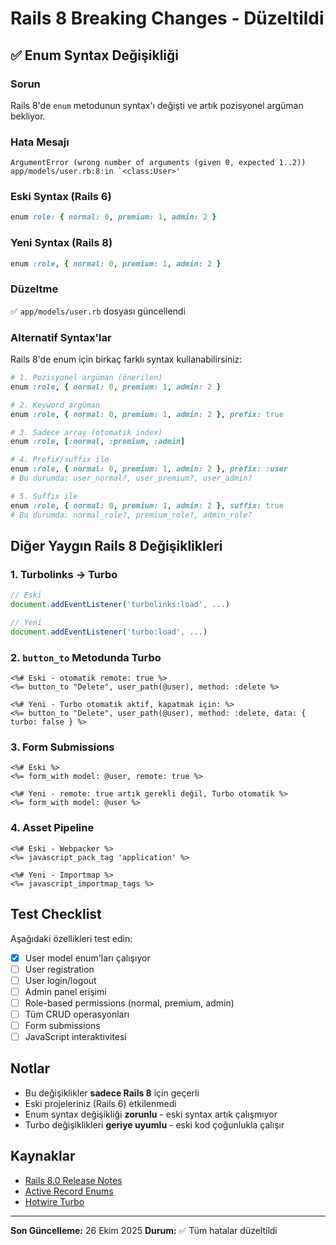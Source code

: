 # Rails 8 Breaking Changes - Düzeltildi

## ✅ Enum Syntax Değişikliği

### Sorun
Rails 8'de `enum` metodunun syntax'ı değişti ve artık pozisyonel argüman bekliyor.

### Hata Mesajı
```
ArgumentError (wrong number of arguments (given 0, expected 1..2))
app/models/user.rb:8:in `<class:User>'
```

### Eski Syntax (Rails 6)
```ruby
enum role: { normal: 0, premium: 1, admin: 2 }
```

### Yeni Syntax (Rails 8)
```ruby
enum :role, { normal: 0, premium: 1, admin: 2 }
```

### Düzeltme
✅ `app/models/user.rb` dosyası güncellendi

### Alternatif Syntax'lar

Rails 8'de enum için birkaç farklı syntax kullanabilirsiniz:

```ruby
# 1. Pozisyonel argüman (önerilen)
enum :role, { normal: 0, premium: 1, admin: 2 }

# 2. Keyword argüman
enum :role, { normal: 0, premium: 1, admin: 2 }, prefix: true

# 3. Sadece array (otomatik index)
enum :role, [:normal, :premium, :admin]

# 4. Prefix/suffix ile
enum :role, { normal: 0, premium: 1, admin: 2 }, prefix: :user
# Bu durumda: user_normal?, user_premium?, user_admin?

# 5. Suffix ile
enum :role, { normal: 0, premium: 1, admin: 2 }, suffix: true
# Bu durumda: normal_role?, premium_role?, admin_role?
```

## Diğer Yaygın Rails 8 Değişiklikleri

### 1. Turbolinks → Turbo
```javascript
// Eski
document.addEventListener('turbolinks:load', ...)

// Yeni
document.addEventListener('turbo:load', ...)
```

### 2. `button_to` Metodunda Turbo
```erb
<%# Eski - otomatik remote: true %>
<%= button_to "Delete", user_path(@user), method: :delete %>

<%# Yeni - Turbo otomatik aktif, kapatmak için: %>
<%= button_to "Delete", user_path(@user), method: :delete, data: { turbo: false } %>
```

### 3. Form Submissions
```erb
<%# Eski %>
<%= form_with model: @user, remote: true %>

<%# Yeni - remote: true artık gerekli değil, Turbo otomatik %>
<%= form_with model: @user %>
```

### 4. Asset Pipeline
```erb
<%# Eski - Webpacker %>
<%= javascript_pack_tag 'application' %>

<%# Yeni - Importmap %>
<%= javascript_importmap_tags %>
```

## Test Checklist

Aşağıdaki özellikleri test edin:

- [x] User model enum'ları çalışıyor
- [ ] User registration
- [ ] User login/logout
- [ ] Admin panel erişimi
- [ ] Role-based permissions (normal, premium, admin)
- [ ] Tüm CRUD operasyonları
- [ ] Form submissions
- [ ] JavaScript interaktivitesi

## Notlar

- Bu değişiklikler **sadece Rails 8** için geçerli
- Eski projeleriniz (Rails 6) etkilenmedi
- Enum syntax değişikliği **zorunlu** - eski syntax artık çalışmıyor
- Turbo değişiklikleri **geriye uyumlu** - eski kod çoğunlukla çalışır

## Kaynaklar

- [Rails 8.0 Release Notes](https://guides.rubyonrails.org/8_0_release_notes.html)
- [Active Record Enums](https://api.rubyonrails.org/classes/ActiveRecord/Enum.html)
- [Hotwire Turbo](https://turbo.hotwired.dev/)

---

**Son Güncelleme:** 26 Ekim 2025
**Durum:** ✅ Tüm hatalar düzeltildi

